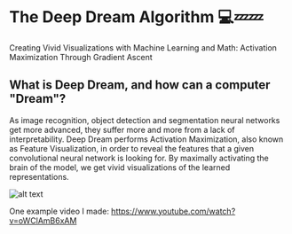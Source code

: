# The Deep Dream Algorithm 💻💤💤
Creating Vivid Visualizations with Machine Learning and Math: Activation Maximization Through Gradient Ascent

## What is Deep Dream, and how can a computer "Dream"?
As image recognition, object detection and segmentation neural networks get more advanced, they suffer more and more from a lack of interpretability. Deep Dream performs Activation Maximization, also known as Feature Visualization, in order to reveal the features that a given convolutional neural network is looking for. By maximally activating the brain of the model, we get vivid visualizations of the learned representations. 


![alt text](https://github.com/stephenjarrell19/DeepDream/blob/main/vggblock5_conv2.jpg?raw=true)



One example video I made: https://www.youtube.com/watch?v=oWClAmB6xAM
